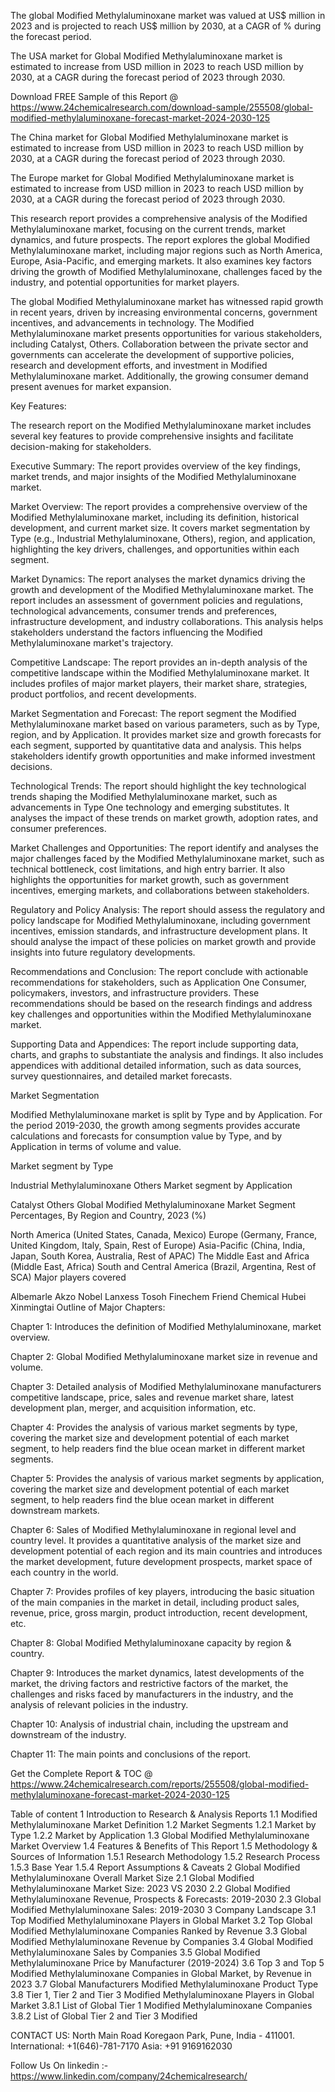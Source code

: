 The global Modified Methylaluminoxane market was valued at US$ million in 2023 and is projected to reach US$ million by 2030, at a CAGR of % during the forecast period.

The USA market for Global Modified Methylaluminoxane market is estimated to increase from USD million in 2023 to reach USD million by 2030, at a CAGR during the forecast period of 2023 through 2030.

Download FREE Sample of this Report @ https://www.24chemicalresearch.com/download-sample/255508/global-modified-methylaluminoxane-forecast-market-2024-2030-125

The China market for Global Modified Methylaluminoxane market is estimated to increase from USD million in 2023 to reach USD million by 2030, at a CAGR during the forecast period of 2023 through 2030.

The Europe market for Global Modified Methylaluminoxane market is estimated to increase from USD million in 2023 to reach USD million by 2030, at a CAGR during the forecast period of 2023 through 2030.

This research report provides a comprehensive analysis of the Modified Methylaluminoxane market, focusing on the current trends, market dynamics, and future prospects. The report explores the global Modified Methylaluminoxane market, including major regions such as North America, Europe, Asia-Pacific, and emerging markets. It also examines key factors driving the growth of Modified Methylaluminoxane, challenges faced by the industry, and potential opportunities for market players.

The global Modified Methylaluminoxane market has witnessed rapid growth in recent years, driven by increasing environmental concerns, government incentives, and advancements in technology. The Modified Methylaluminoxane market presents opportunities for various stakeholders, including Catalyst, Others. Collaboration between the private sector and governments can accelerate the development of supportive policies, research and development efforts, and investment in Modified Methylaluminoxane market. Additionally, the growing consumer demand present avenues for market expansion.

Key Features:

The research report on the Modified Methylaluminoxane market includes several key features to provide comprehensive insights and facilitate decision-making for stakeholders.

Executive Summary: The report provides overview of the key findings, market trends, and major insights of the Modified Methylaluminoxane market.

Market Overview: The report provides a comprehensive overview of the Modified Methylaluminoxane market, including its definition, historical development, and current market size. It covers market segmentation by Type (e.g., Industrial Methylaluminoxane, Others), region, and application, highlighting the key drivers, challenges, and opportunities within each segment.

Market Dynamics: The report analyses the market dynamics driving the growth and development of the Modified Methylaluminoxane market. The report includes an assessment of government policies and regulations, technological advancements, consumer trends and preferences, infrastructure development, and industry collaborations. This analysis helps stakeholders understand the factors influencing the Modified Methylaluminoxane market's trajectory.

Competitive Landscape: The report provides an in-depth analysis of the competitive landscape within the Modified Methylaluminoxane market. It includes profiles of major market players, their market share, strategies, product portfolios, and recent developments.

Market Segmentation and Forecast: The report segment the Modified Methylaluminoxane market based on various parameters, such as by Type, region, and by Application. It provides market size and growth forecasts for each segment, supported by quantitative data and analysis. This helps stakeholders identify growth opportunities and make informed investment decisions.

Technological Trends: The report should highlight the key technological trends shaping the Modified Methylaluminoxane market, such as advancements in Type One technology and emerging substitutes. It analyses the impact of these trends on market growth, adoption rates, and consumer preferences.

Market Challenges and Opportunities: The report identify and analyses the major challenges faced by the Modified Methylaluminoxane market, such as technical bottleneck, cost limitations, and high entry barrier. It also highlights the opportunities for market growth, such as government incentives, emerging markets, and collaborations between stakeholders.

Regulatory and Policy Analysis: The report should assess the regulatory and policy landscape for Modified Methylaluminoxane, including government incentives, emission standards, and infrastructure development plans. It should analyse the impact of these policies on market growth and provide insights into future regulatory developments.

Recommendations and Conclusion: The report conclude with actionable recommendations for stakeholders, such as Application One Consumer, policymakers, investors, and infrastructure providers. These recommendations should be based on the research findings and address key challenges and opportunities within the Modified Methylaluminoxane market.

Supporting Data and Appendices: The report include supporting data, charts, and graphs to substantiate the analysis and findings. It also includes appendices with additional detailed information, such as data sources, survey questionnaires, and detailed market forecasts.

Market Segmentation

Modified Methylaluminoxane market is split by Type and by Application. For the period 2019-2030, the growth among segments provides accurate calculations and forecasts for consumption value by Type, and by Application in terms of volume and value.

Market segment by Type

Industrial Methylaluminoxane
Others
Market segment by Application

Catalyst
Others
Global Modified Methylaluminoxane Market Segment Percentages, By Region and Country, 2023 (%)

North America (United States, Canada, Mexico)
Europe (Germany, France, United Kingdom, Italy, Spain, Rest of Europe)
Asia-Pacific (China, India, Japan, South Korea, Australia, Rest of APAC)
The Middle East and Africa (Middle East, Africa)
South and Central America (Brazil, Argentina, Rest of SCA)
Major players covered

Albemarle
Akzo Nobel
Lanxess
Tosoh Finechem
Friend Chemical
Hubei Xinmingtai
Outline of Major Chapters:

Chapter 1: Introduces the definition of Modified Methylaluminoxane, market overview.

Chapter 2: Global Modified Methylaluminoxane market size in revenue and volume.

Chapter 3: Detailed analysis of Modified Methylaluminoxane manufacturers competitive landscape, price, sales and revenue market share, latest development plan, merger, and acquisition information, etc.

Chapter 4: Provides the analysis of various market segments by type, covering the market size and development potential of each market segment, to help readers find the blue ocean market in different market segments.

Chapter 5: Provides the analysis of various market segments by application, covering the market size and development potential of each market segment, to help readers find the blue ocean market in different downstream markets.

Chapter 6: Sales of Modified Methylaluminoxane in regional level and country level. It provides a quantitative analysis of the market size and development potential of each region and its main countries and introduces the market development, future development prospects, market space of each country in the world.

Chapter 7: Provides profiles of key players, introducing the basic situation of the main companies in the market in detail, including product sales, revenue, price, gross margin, product introduction, recent development, etc.

Chapter 8: Global Modified Methylaluminoxane capacity by region & country.

Chapter 9: Introduces the market dynamics, latest developments of the market, the driving factors and restrictive factors of the market, the challenges and risks faced by manufacturers in the industry, and the analysis of relevant policies in the industry.

Chapter 10: Analysis of industrial chain, including the upstream and downstream of the industry.

Chapter 11: The main points and conclusions of the report.

Get the Complete Report & TOC @ https://www.24chemicalresearch.com/reports/255508/global-modified-methylaluminoxane-forecast-market-2024-2030-125

Table of content
1 Introduction to Research & Analysis Reports
1.1 Modified Methylaluminoxane Market Definition
1.2 Market Segments
1.2.1 Market by Type
1.2.2 Market by Application
1.3 Global Modified Methylaluminoxane Market Overview
1.4 Features & Benefits of This Report
1.5 Methodology & Sources of Information
1.5.1 Research Methodology
1.5.2 Research Process
1.5.3 Base Year
1.5.4 Report Assumptions & Caveats
2 Global Modified Methylaluminoxane Overall Market Size
2.1 Global Modified Methylaluminoxane Market Size: 2023 VS 2030
2.2 Global Modified Methylaluminoxane Revenue, Prospects & Forecasts: 2019-2030
2.3 Global Modified Methylaluminoxane Sales: 2019-2030
3 Company Landscape
3.1 Top Modified Methylaluminoxane Players in Global Market
3.2 Top Global Modified Methylaluminoxane Companies Ranked by Revenue
3.3 Global Modified Methylaluminoxane Revenue by Companies
3.4 Global Modified Methylaluminoxane Sales by Companies
3.5 Global Modified Methylaluminoxane Price by Manufacturer (2019-2024)
3.6 Top 3 and Top 5 Modified Methylaluminoxane Companies in Global Market, by Revenue in 2023
3.7 Global Manufacturers Modified Methylaluminoxane Product Type
3.8 Tier 1, Tier 2 and Tier 3 Modified Methylaluminoxane Players in Global Market
3.8.1 List of Global Tier 1 Modified Methylaluminoxane Companies
3.8.2 List of Global Tier 2 and Tier 3 Modified

CONTACT US:
North Main Road Koregaon Park, Pune, India - 411001.
International: +1(646)-781-7170
Asia: +91 9169162030

Follow Us On linkedin :- https://www.linkedin.com/company/24chemicalresearch/
